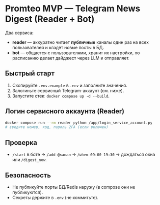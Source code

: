 # Promteo MVP — Telegram News Digest (Reader + Bot)

Два сервиса:
- **reader** — аккуратно читает **публичные** каналы один раз на всех пользователей и кладёт новые посты в БД.
- **bot** — общается с пользователями, хранит их настройки, по расписанию делает дайджест через LLM и отправляет.

## Быстрый старт
1. Скопируйте `.env.example` в `.env` и заполните значения.
2. Залогиньте сервисный Telegram-аккаунт (см. ниже). 
3. Запустите стек: `docker compose up -d --build`.

## Логин сервисного аккаунта (Reader)
```bash
docker compose run --rm reader python /app/login_service_account.py
# введите номер, код, пароль 2FA (если включен)
```

## Проверка
- `/start` в боте → `/add @канал` → `/when 09:00 19:30` → дождаться окна или `/digest_now`.

## Безопасность
- Не публикуйте порты БД/Redis наружу (в compose они не публикуются).
- Секреты держите в `.env` (не коммитьте).
